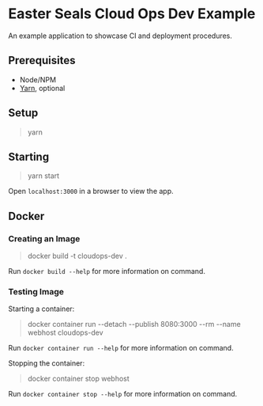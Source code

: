 # Easter Seals Cloud Ops Dev Example

An example application to showcase CI and deployment procedures.

## Prerequisites

- Node/NPM
- [Yarn](https://yarnpkg.com/en/docs/install), optional

## Setup

> yarn

## Starting

> yarn start

Open `localhost:3000` in a browser to view the app.

## Docker

### Creating an Image

> docker build -t cloudops-dev .

Run `docker build --help` for more information on command.

### Testing Image

Starting a container:

> docker container run --detach --publish 8080:3000 --rm --name webhost cloudops-dev

Run `docker container run --help` for more information on command.

Stopping the container:

> docker container stop webhost

Run `docker container stop --help` for more information on command.
